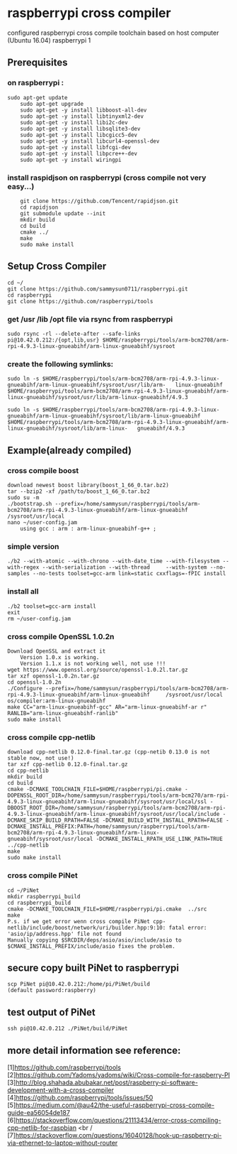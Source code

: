 # raspberrypi cross compiler
configured raspberrypi cross compile toolchain based on host computer (Ubuntu 16.04) raspberrypi 1 

## Prerequisites 
### on raspberrypi : 
	sudo apt-get update 
    	sudo apt-get upgrade 
    	sudo apt-get -y install libboost-all-dev 
    	sudo apt-get -y install libtinyxml2-dev  
    	sudo apt-get -y install libi2c-dev 
    	sudo apt-get -y install libsqlite3-dev 
    	sudo apt-get -y install libcgicc5-dev 
    	sudo apt-get -y install libcurl4-openssl-dev  
    	sudo apt-get -y install libfcgi-dev 
    	sudo apt-get -y install libpcre++-dev 
    	sudo apt-get -y install wiringpi 
### install raspidjson on raspberrypi (cross compile not very easy...)  
    	git clone https://github.com/Tencent/rapidjson.git 
    	cd rapidjson 
    	git submodule update --init 
    	mkdir build 
    	cd build 
    	cmake ../ 
    	make 
    	sudo make install 	

## Setup Cross Compiler
	cd ~/ 
	git clone https://github.com/sammysun0711/raspberrypi.git 
	cd raspberrypi 
	git clone https://github.com/raspberrypi/tools

### get /usr /lib /opt file via rsync from raspberrypi 
	sudo rsync -rl --delete-after --safe-links pi@10.42.0.212:/{opt,lib,usr} $HOME/raspberrypi/tools/arm-bcm2708/arm-rpi-4.9.3-linux-gnueabihf/arm-linux-gnueabihf/sysroot

### create the following symlinks:
	sudo ln -s $HOME/raspberrypi/tools/arm-bcm2708/arm-rpi-4.9.3-linux-gnueabihf/arm-linux-gnueabihf/sysroot/usr/lib/arm-	linux-gnueabihf $HOME/raspberrypi/tools/arm-bcm2708/arm-rpi-4.9.3-linux-gnueabihf/arm-linux-gnueabihf/sysroot/usr/lib/arm-linux-gnueabihf/4.9.3
	
	sudo ln -s $HOME/raspberrypi/tools/arm-bcm2708/arm-rpi-4.9.3-linux-gnueabihf/arm-linux-gnueabihf/sysroot/lib/arm-linux-gnueabihf $HOME/raspberrypi/tools/arm-bcm2708/arm-rpi-4.9.3-linux-gnueabihf/arm-linux-gnueabihf/sysroot/lib/arm-linux-	gnueabihf/4.9.3

## Example(already compiled)
### cross compile boost
 
	download newest boost library(boost_1_66_0.tar.bz2)
	tar --bzip2 -xf /path/to/boost_1_66_0.tar.bz2
	sudo su -m
	./bootstrap.sh --prefix=/home/sammysun/raspberrypi/tools/arm-bcm2708/arm-rpi-4.9.3-linux-gnueabihf/arm-linux-gnueabihf	/sysroot/usr/local
	nano ~/user-config.jam
        using gcc : arm : arm-linux-gnueabihf-g++ ; 
### simple version

	./b2 --with-atomic --with-chrono --with-date_time --with-filesystem --with-regex --with-serialization --with-thread 	--with-system --no-samples --no-tests toolset=gcc-arm link=static cxxflags=-fPIC install

### install all 
	./b2 toolset=gcc-arm install
	exit 
	rm ~/user-config.jam

### cross compile OpenSSL 1.0.2n

	Download OpenSSL and extract it
    	Version 1.0.x is working.
    	Version 1.1.x is not working well, not use !!!
	wget https://www.openssl.org/source/openssl-1.0.2l.tar.gz
	tar xzf openssl-1.0.2n.tar.gz
	cd openssl-1.0.2n
	./Configure --prefix=/home/sammysun/raspberrypi/tools/arm-bcm2708/arm-rpi-4.9.3-linux-gnueabihf/arm-linux-gnueabihf		/sysroot/usr/local os/compiler:arm-linux-gnueabihf
	make CC="arm-linux-gnueabihf-gcc" AR="arm-linux-gnueabihf-ar r" RANLIB="arm-linux-gnueabihf-ranlib"
	sudo make install

### cross compile cpp-netlib

	download cpp-netlib 0.12.0-final.tar.gz (cpp-netib 0.13.0 is not stable now, not use!) 
	tar xzf cpp-netlib 0.12.0-final.tar.gz 
	cd cpp-netlib 
	mkdir build 
	cd build 
	cmake -DCMAKE_TOOLCHAIN_FILE=$HOME/raspberrypi/pi.cmake -DOPENSSL_ROOT_DIR=/home/sammysun/raspberrypi/tools/arm-bcm270/arm-rpi-4.9.3-linux-gnueabihf/arm-linux-gnueabihf/sysroot/usr/local/ssl -DBOOST_ROOT_DIR=/home/sammysun/raspberrypi/tools/arm-bcm2708/arm-rpi-4.9.3-linux-gnueabihf/arm-linux-gnueabihf/sysroot/usr/local/include -DCMAKE_SKIP_BUILD_RPATH=FALSE -DCMAKE_BUILD_WITH_INSTALL_RPATH=FALSE -DCMAKE_INSTALL_PREFIX:PATH=/home/sammysun/raspberrypi/tools/arm-bcm2708/arm-rpi-4.9.3-linux-gnueabihf/arm-linux-gnueabihf/sysroot/usr/local -DCMAKE_INSTALL_RPATH_USE_LINK_PATH=TRUE ../cpp-netlib 
	make
	sudo make install

### cross compile PiNet

	cd ~/PiNet
	mkdir raspberrypi_build
	cd raspberrypi_build
	cmake -DCMAKE_TOOLCHAIN_FILE=$HOME/raspberrypi/pi.cmake  ../src 
	make
	P.s. if we get error wenn cross compile PiNet cpp-netlib/include/boost/network/uri/builder.hpp:9:10: fatal error: 	'asio/ip/address.hpp' file not found
	Manually copying $SRCDIR/deps/asio/asio/include/asio to $CMAKE_INSTALL_PREFIX/include/asio fixes the problem. 
	

## secure copy built PiNet to raspberrypi 

	scp PiNet pi@10.42.0.212:/home/pi/PiNet/build
	(default password:raspberry)
## test output of PiNet
	ssh pi@10.42.0.212 ./PiNet/build/PiNet

## more detail information see reference:
[1]https://github.com/raspberrypi/tools <br />
[2]https://github.com/Yadoms/yadoms/wiki/Cross-compile-for-raspberry-PI <br />
[3]http://blog.shahada.abubakar.net/post/raspberry-pi-software-development-with-a-cross-compiler 
[4]https://github.com/raspberrypi/tools/issues/50<br />
[5]https://medium.com/@au42/the-useful-raspberrypi-cross-compile-guide-ea56054de187 <br />
[6]https://stackoverflow.com/questions/21113434/error-cross-compiling-cpp-netlib-for-raspbian <br /
[7]https://stackoverflow.com/questions/16040128/hook-up-raspberry-pi-via-ethernet-to-laptop-without-router
